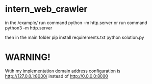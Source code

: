 # intern_web_crawler
in the /example/
run command python -m http.server
or run command python3 -m http.server

then in the main folder
pip install requirements.txt
python solution.py



# WARNING!
Wtih my implementation domain address configuration is http://127.0.0.1:8000/ instead of http://0.0.0.0:8000
